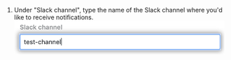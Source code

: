 1. Under "Slack channel", type the name of the Slack channel where you'd like to receive notifications.
![Slack channel field](/assets/images/help/settings/scheduled-reminders-slack-channel.png)
